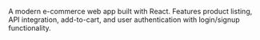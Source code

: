 A modern e-commerce web app built with React. Features product listing, API integration, add-to-cart, and user authentication with login/signup functionality.
